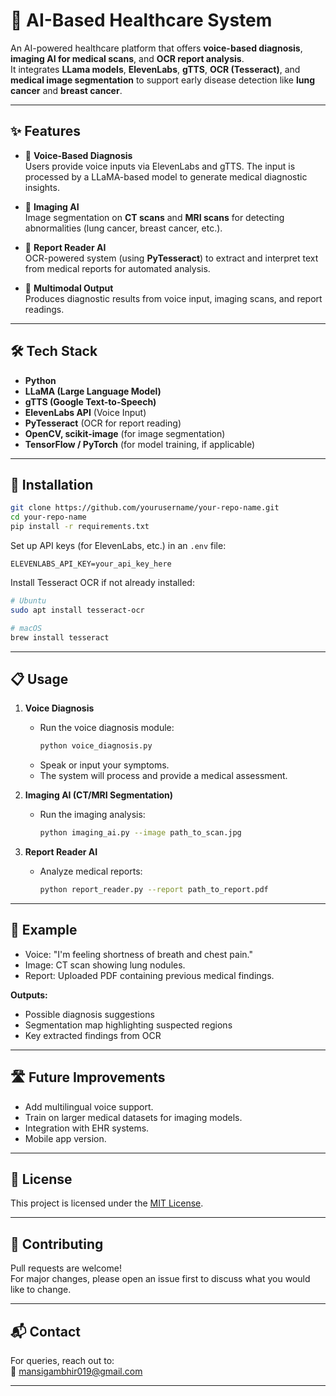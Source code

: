 

# 🏥 AI-Based Healthcare System

An AI-powered healthcare platform that offers **voice-based diagnosis**, **imaging AI for medical scans**, and **OCR report analysis**.  
It integrates **LLama models**, **ElevenLabs**, **gTTS**, **OCR (Tesseract)**, and **medical image segmentation** to support early disease detection like **lung cancer** and **breast cancer**.

---

## ✨ Features

- 🎤 **Voice-Based Diagnosis**  
  Users provide voice inputs via ElevenLabs and gTTS. The input is processed by a LLaMA-based model to generate medical diagnostic insights.

- 🧠 **Imaging AI**  
  Image segmentation on **CT scans** and **MRI scans** for detecting abnormalities (lung cancer, breast cancer, etc.).

- 📄 **Report Reader AI**  
  OCR-powered system (using **PyTesseract**) to extract and interpret text from medical reports for automated analysis.

- 🩻 **Multimodal Output**  
  Produces diagnostic results from voice input, imaging scans, and report readings.

---

## 🛠 Tech Stack

- **Python**
- **LLaMA (Large Language Model)**
- **gTTS (Google Text-to-Speech)**
- **ElevenLabs API** (Voice Input)
- **PyTesseract** (OCR for report reading)
- **OpenCV, scikit-image** (for image segmentation)
- **TensorFlow / PyTorch** (for model training, if applicable)

---

## 🚀 Installation

```bash
git clone https://github.com/yourusername/your-repo-name.git
cd your-repo-name
pip install -r requirements.txt
```

Set up API keys (for ElevenLabs, etc.) in an `.env` file:

```env
ELEVENLABS_API_KEY=your_api_key_here
```

Install Tesseract OCR if not already installed:

```bash
# Ubuntu
sudo apt install tesseract-ocr

# macOS
brew install tesseract
```

---

## 📋 Usage

1. **Voice Diagnosis**

   - Run the voice diagnosis module:
     ```bash
     python voice_diagnosis.py
     ```
   - Speak or input your symptoms.  
   - The system will process and provide a medical assessment.

2. **Imaging AI (CT/MRI Segmentation)**

   - Run the imaging analysis:
     ```bash
     python imaging_ai.py --image path_to_scan.jpg
     ```

3. **Report Reader AI**

   - Analyze medical reports:
     ```bash
     python report_reader.py --report path_to_report.pdf
     ```

---

## 📸 Example

- Voice: "I'm feeling shortness of breath and chest pain."
- Image: CT scan showing lung nodules.
- Report: Uploaded PDF containing previous medical findings.

**Outputs:**  
- Possible diagnosis suggestions
- Segmentation map highlighting suspected regions
- Key extracted findings from OCR

---

## 🛣 Future Improvements

- Add multilingual voice support.
- Train on larger medical datasets for imaging models.
- Integration with EHR systems.
- Mobile app version.

---

## 📝 License

This project is licensed under the [MIT License](LICENSE).

---

## 🤝 Contributing

Pull requests are welcome!  
For major changes, please open an issue first to discuss what you would like to change.

---

## 📬 Contact

For queries, reach out to:  
📧 mansigambhir019@gmail.com

---


